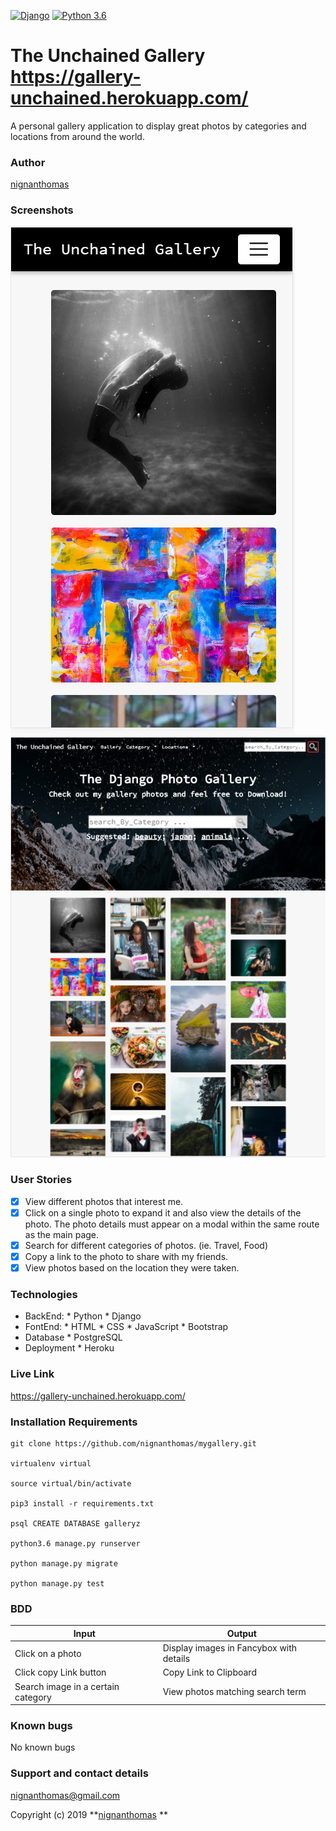 [![Django](https://img.shields.io/badge/django-1.11-blue.svg)](https://www.djangoproject.com/)
[![Python 3.6](https://img.shields.io/badge/python-3.6-blue.svg)](https://www.python.org/downloads/release/python-360/)

# The Unchained Gallery  https://gallery-unchained.herokuapp.com/
A personal gallery application to display great photos by categories and locations from around the world.

### Author
[nignanthomas](https://github.com/nignanthomas)

### Screenshots
<img src="/static/images/django-gallery.PNG">

<img src="/static/images/django-gallery-2.PNG">

### User Stories
+ [x] View different photos that interest me.
+ [x] Click on a single photo to expand it and also view the details of the photo. The photo details must appear on a modal within the same route as the main page.
+ [x] Search for different categories of photos. (ie. Travel, Food)
+ [x] Copy a link to the photo to share with my friends.
+ [x] View photos based on the location they were taken.

### Technologies
* BackEnd:
      * Python
      * Django
* FontEnd:
      * HTML
      * CSS
      * JavaScript
      * Bootstrap
* Database
      * PostgreSQL
* Deployment
      * Heroku     

### Live Link
https://gallery-unchained.herokuapp.com/


### Installation Requirements

```
git clone https://github.com/nignanthomas/mygallery.git

virtualenv virtual

source virtual/bin/activate

pip3 install -r requirements.txt

psql CREATE DATABASE galleryz

python3.6 manage.py runserver

python manage.py migrate

python manage.py test
```
### BDD
| Input              | Output                     |
|---------------     |---------------             |
| Click on a photo   | Display images in Fancybox with details |
| Click copy Link button| Copy Link to Clipboard      |
| Search image in a certain category| View photos matching search term|

### Known bugs
No known bugs

### Support and contact details
nignanthomas@gmail.com

Copyright (c) 2019 **[nignanthomas](https://github.com/nignanthomas)
**

